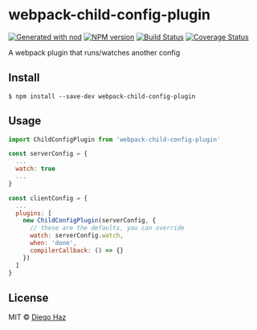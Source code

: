 # webpack-child-config-plugin

[![Generated with nod](https://img.shields.io/badge/generator-nod-2196F3.svg?style=flat-square)](https://github.com/diegohaz/nod)
[![NPM version](https://img.shields.io/npm/v/webpack-child-config-plugin.svg?style=flat-square)](https://npmjs.org/package/webpack-child-config-plugin)
[![Build Status](https://img.shields.io/travis/diegohaz/webpack-child-config-plugin/master.svg?style=flat-square)](https://travis-ci.org/diegohaz/webpack-child-config-plugin) [![Coverage Status](https://img.shields.io/codecov/c/github/diegohaz/webpack-child-config-plugin/master.svg?style=flat-square)](https://codecov.io/gh/diegohaz/webpack-child-config-plugin/branch/master)

A webpack plugin that runs/watches another config

## Install

    $ npm install --save-dev webpack-child-config-plugin

## Usage

```js
import ChildConfigPlugin from 'webpack-child-config-plugin'

const serverConfig = {
  ...
  watch: true
  ...
}

const clientConfig = {
  ...
  plugins: [
    new ChildConfigPlugin(serverConfig, {
      // these are the defaults, you can override
      watch: serverConfig.watch,
      when: 'done',
      compilerCallback: () => {}
    })
  ]
}
```

## License

MIT © [Diego Haz](https://github.com/diegohaz)

